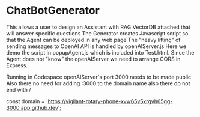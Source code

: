 # ChatBotGenerator

This allows a user to design an Assistant with RAG VectorDB attached that will answer specific questions
The Generator creates Javascript script so that the Agent can be deployed in any web page
The "heavy lifting" of sending messages to OpenAI API is handled by openAIServer.js
Here we demo the script in popupAgent.js which is included into Test.html.
Since the Agent does not "know" the openAIServer we need to arrange CORS in Express.

Running in Codespace openAIServer's port 3000 needs to be made public
Also there no need for adding :3000 to the domain name also there do not end with / 
    
const domain = 'https://vigilant-rotary-phone-xvw65v5xrgvh65gg-3000.app.github.dev';
